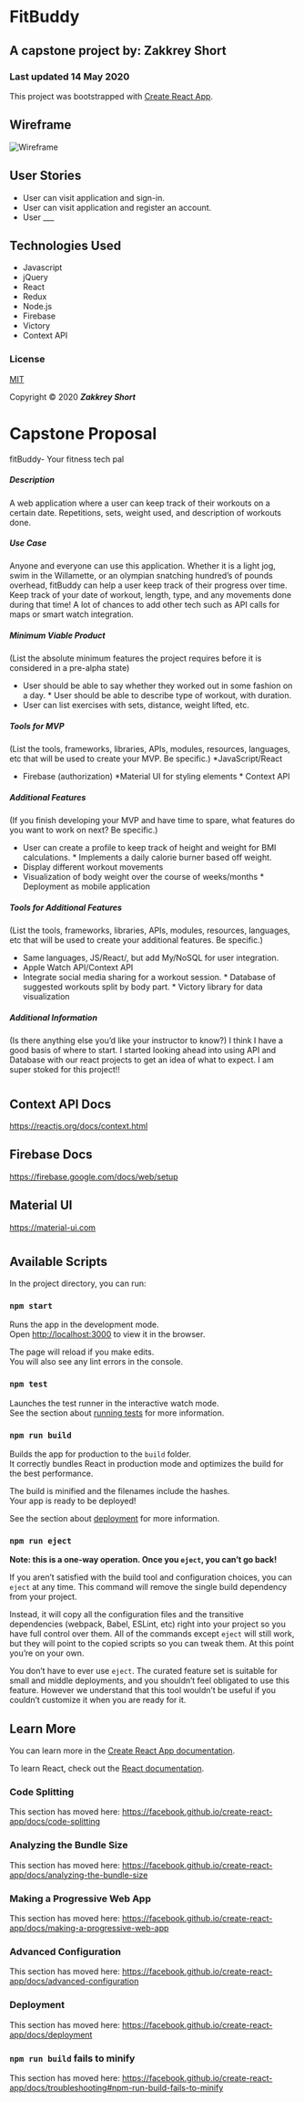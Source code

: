 # FitBuddy

## A capstone project by: Zakkrey Short
### Last updated 14 May 2020

This project was bootstrapped with [Create React App](https://github.com/facebook/create-react-app).

## Wireframe
![Wireframe](src/img/fitBuddyComponentTree.jpg)

## User Stories

* User can visit application and sign-in.
* User can visit application and register an account.
* User ___

## Technologies Used

* Javascript
* jQuery
* React
* Redux
* Node.js
* Firebase
* Victory
* Context API


### License

[MIT](https://choosealicense.com/licenses/mit/)

Copyright &copy; 2020 **_Zakkrey Short_** 


# Capstone Proposal

fitBuddy- Your fitness tech pal
##### Description
A web application where a user can keep track of their workouts on a certain date. Repetitions, sets, weight used, and description of workouts done.
##### Use Case
Anyone and everyone can use this application. Whether it is a light jog, swim in the Willamette, or an olympian snatching hundred’s of pounds overhead, fitBuddy can help a user keep track of their progress over time. Keep track of your date of workout, length, type, and any movements done during that time! A lot of chances to add other tech such as API calls for maps or smart watch integration.
##### Minimum Viable Product
(List the absolute minimum features the project requires before it is considered in a pre-alpha state)
* User should be able to say whether they worked out in some fashion on a day. * User should be able to describe type of workout, with duration.
* User can list exercises with sets, distance, weight lifted, etc.
##### Tools for MVP
(List the tools, frameworks, libraries, APIs, modules, resources, languages, etc that will be used to create your MVP. Be specific.)
*JavaScript/React
* Firebase (authorization)
*Material UI for styling elements * Context API
##### Additional Features
(If you finish developing your MVP and have time to spare, what features do you want to work on next? Be specific.)
* User can create a profile to keep track of height and weight for BMI calculations. * Implements a daily calorie burner based off weight.
* Display different workout movements
* Visualization of body weight over the course of weeks/months * Deployment as mobile application
##### Tools for Additional Features
(List the tools, frameworks, libraries, APIs, modules, resources, languages, etc that will be used to create your additional features. Be specific.)
* Same languages, JS/React/, but add My/NoSQL for user integration.
* Apple Watch API/Context API
* Integrate social media sharing for a workout session. * Database of suggested workouts split by body part. * Victory library for data visualization
##### Additional Information
(Is there anything else you’d like your instructor to know?)
I think I have a good basis of where to start. I started looking ahead into using API and Database with our react projects to get an idea of what to expect. I am super stoked for this project!!

# 

## Context API Docs

https://reactjs.org/docs/context.html

## Firebase Docs

https://firebase.google.com/docs/web/setup

## Material UI

https://material-ui.com

# 

## Available Scripts

In the project directory, you can run:

### `npm start`

Runs the app in the development mode.<br />
Open [http://localhost:3000](http://localhost:3000) to view it in the browser.

The page will reload if you make edits.<br />
You will also see any lint errors in the console.

### `npm test`

Launches the test runner in the interactive watch mode.<br />
See the section about [running tests](https://facebook.github.io/create-react-app/docs/running-tests) for more information.

### `npm run build`

Builds the app for production to the `build` folder.<br />
It correctly bundles React in production mode and optimizes the build for the best performance.

The build is minified and the filenames include the hashes.<br />
Your app is ready to be deployed!

See the section about [deployment](https://facebook.github.io/create-react-app/docs/deployment) for more information.

### `npm run eject`

**Note: this is a one-way operation. Once you `eject`, you can’t go back!**

If you aren’t satisfied with the build tool and configuration choices, you can `eject` at any time. This command will remove the single build dependency from your project.

Instead, it will copy all the configuration files and the transitive dependencies (webpack, Babel, ESLint, etc) right into your project so you have full control over them. All of the commands except `eject` will still work, but they will point to the copied scripts so you can tweak them. At this point you’re on your own.

You don’t have to ever use `eject`. The curated feature set is suitable for small and middle deployments, and you shouldn’t feel obligated to use this feature. However we understand that this tool wouldn’t be useful if you couldn’t customize it when you are ready for it.

## Learn More

You can learn more in the [Create React App documentation](https://facebook.github.io/create-react-app/docs/getting-started).

To learn React, check out the [React documentation](https://reactjs.org/).

### Code Splitting

This section has moved here: https://facebook.github.io/create-react-app/docs/code-splitting

### Analyzing the Bundle Size

This section has moved here: https://facebook.github.io/create-react-app/docs/analyzing-the-bundle-size

### Making a Progressive Web App

This section has moved here: https://facebook.github.io/create-react-app/docs/making-a-progressive-web-app

### Advanced Configuration

This section has moved here: https://facebook.github.io/create-react-app/docs/advanced-configuration

### Deployment

This section has moved here: https://facebook.github.io/create-react-app/docs/deployment

### `npm run build` fails to minify

This section has moved here: https://facebook.github.io/create-react-app/docs/troubleshooting#npm-run-build-fails-to-minify

